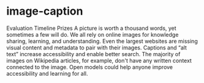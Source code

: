 # image-caption
 Evaluation Timeline Prizes A picture is worth a thousand words, yet sometimes a few will do. We all rely on online images for knowledge sharing, learning, and understanding. Even the largest websites are missing visual content and metadata to pair with their images. Captions and “alt text” increase accessibility and enable better search. The majority of images on Wikipedia articles, for example, don't have any written context connected to the image. Open models could help anyone improve accessibility and learning for all.
